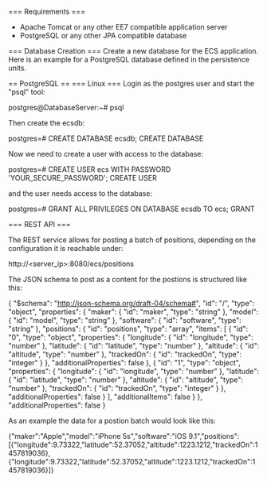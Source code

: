 === Requirements ===

* Apache Tomcat or any other EE7 compatible application server
* PostgreSQL or any other JPA compatible database


=== Database Creation ===
Create a new database for the ECS application. Here is an example for a PostgreSQL database defined in the persistence units.

== PostgreSQL ==
=== Linux ===
Login as the postgres user and start the "psql" tool:

postgres@DatabaseServer:~# psql

Then create the ecsdb:

postgres=# CREATE DATABASE ecsdb;
CREATE DATABASE 

Now we need to create a user with access to the database:

postgres=# CREATE USER ecs WITH PASSWORD 'YOUR_SECURE_PASSWORD'; 
CREATE USER 

and the user needs access to the database:

postgres=# GRANT ALL PRIVILEGES ON DATABASE ecsdb TO ecs; 
GRANT


=== REST API ===

The REST service allows for posting a batch of positions, depending on the configuration it is reachable under:

http://<server_ip>:8080/ecs/positions

The JSON schema to post as a content for the postions is structured like this:

{
  "$schema": "http://json-schema.org/draft-04/schema#",
  "id": "/",
  "type": "object",
  "properties": {
    "maker": {
      "id": "maker",
      "type": "string"
    },
    "model": {
      "id": "model",
      "type": "string"
    },
    "software": {
      "id": "software",
      "type": "string"
    },
    "positions": {
      "id": "positions",
      "type": "array",
      "items": [
        {
          "id": "0",
          "type": "object",
          "properties": {
            "longitude": {
              "id": "longitude",
              "type": "number"
            },
            "latitude": {
              "id": "latitude",
              "type": "number"
            },
            "altitude": {
              "id": "altitude",
              "type": "number"
            },
            "trackedOn": {
              "id": "trackedOn",
              "type": "integer"
            }
          },
          "additionalProperties": false
        },
        {
          "id": "1",
          "type": "object",
          "properties": {
            "longitude": {
              "id": "longitude",
              "type": "number"
            },
            "latitude": {
              "id": "latitude",
              "type": "number"
            },
            "altitude": {
              "id": "altitude",
              "type": "number"
            },
            "trackedOn": {
              "id": "trackedOn",
              "type": "integer"
            }
          },
          "additionalProperties": false
        }
      ],
      "additionalItems": false
    }
  },
  "additionalProperties": false
}

As an example the data for a postion batch would look like this:

{"maker":"Apple","model":"iPhone 5s","software":"iOS 9.1","positions":[{"longitude":9.73322,"latitude":52.37052,"altitude":1223.1212,"trackedOn":1457819036},{"longitude":9.73322,"latitude":52.37052,"altitude":1223.1212,"trackedOn":1457819036}]}